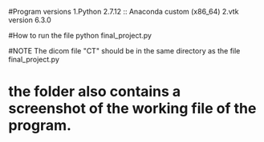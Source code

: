 #Program versions
1.Python 2.7.12 :: Anaconda custom (x86_64)
2.vtk version 6.3.0

#How to run the file
python final_project.py

#NOTE
The dicom file "CT" should be in the same directory as the file final_project.py 

# the folder also contains a screenshot of the working file of the program.